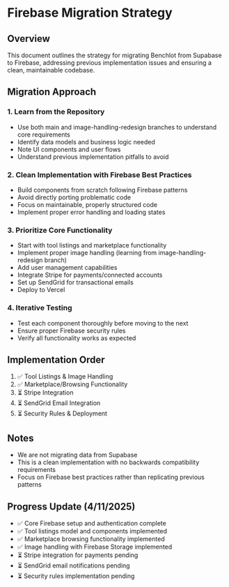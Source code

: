 # Firebase Migration Strategy

## Overview
This document outlines the strategy for migrating Benchlot from Supabase to Firebase, addressing previous implementation issues and ensuring a clean, maintainable codebase.

## Migration Approach

### 1. Learn from the Repository
- Use both main and image-handling-redesign branches to understand core requirements
- Identify data models and business logic needed
- Note UI components and user flows
- Understand previous implementation pitfalls to avoid

### 2. Clean Implementation with Firebase Best Practices
- Build components from scratch following Firebase patterns
- Avoid directly porting problematic code
- Focus on maintainable, properly structured code
- Implement proper error handling and loading states

### 3. Prioritize Core Functionality
- Start with tool listings and marketplace functionality
- Implement proper image handling (learning from image-handling-redesign branch)
- Add user management capabilities
- Integrate Stripe for payments/connected accounts
- Set up SendGrid for transactional emails
- Deploy to Vercel

### 4. Iterative Testing
- Test each component thoroughly before moving to the next
- Ensure proper Firebase security rules
- Verify all functionality works as expected

## Implementation Order
1. ✅ Tool Listings & Image Handling
2. ✅ Marketplace/Browsing Functionality
3. ⏳ Stripe Integration
4. ⏳ SendGrid Email Integration
5. ⏳ Security Rules & Deployment

## Notes
- We are not migrating data from Supabase
- This is a clean implementation with no backwards compatibility requirements
- Focus on Firebase best practices rather than replicating previous patterns

## Progress Update (4/11/2025)
- ✅ Core Firebase setup and authentication complete
- ✅ Tool listings model and components implemented
- ✅ Marketplace browsing functionality implemented
- ✅ Image handling with Firebase Storage implemented
- ⏳ Stripe integration for payments pending
- ⏳ SendGrid email notifications pending
- ⏳ Security rules implementation pending